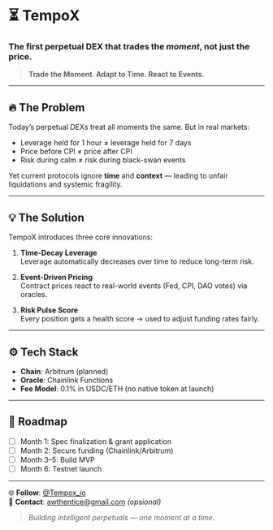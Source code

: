 # ⏳ TempoX  
### The first perpetual DEX that trades the *moment*, not just the price.

> **Trade the Moment. Adapt to Time. React to Events.**

---

## 🔥 The Problem
Today’s perpetual DEXs treat all moments the same. But in real markets:
- Leverage held for 1 hour ≠ leverage held for 7 days
- Price before CPI ≠ price after CPI
- Risk during calm ≠ risk during black-swan events

Yet current protocols ignore **time** and **context** — leading to unfair liquidations and systemic fragility.

---

## 💡 The Solution
TempoX introduces three core innovations:

1. **Time-Decay Leverage**  
   Leverage automatically decreases over time to reduce long-term risk.

2. **Event-Driven Pricing**  
   Contract prices react to real-world events (Fed, CPI, DAO votes) via oracles.

3. **Risk Pulse Score**  
   Every position gets a health score → used to adjust funding rates fairly.

---

## ⚙️ Tech Stack
- **Chain**: Arbitrum (planned)
- **Oracle**: Chainlink Functions
- **Fee Model**: 0.1% in USDC/ETH (no native token at launch)

---

## 🚀 Roadmap
- [ ] Month 1: Spec finalization & grant application  
- [ ] Month 2: Secure funding (Chainlink/Arbitrum)  
- [ ] Month 3–5: Build MVP  
- [ ] Month 6: Testnet launch

---

🌐 **Follow**: [@Tempox_io](https://twitter.com/Tempox_io)  
📧 **Contact**: awthentice@gmail.com *(opsional)*

> *Building intelligent perpetuals — one moment at a time.*

